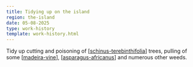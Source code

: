 ```yaml
---
title: Tidying up on the island
region: the-island
date: 05-08-2025
type: work-history
template: work-history.html
---
```


Tidy up cutting and poisoning of [[schinus-terebinthifolia]] trees, pulling of some [[madeira-vine]], [[asparagus-africanus]] and numerous other weeds.



[//begin]: # "Autogenerated link references for markdown compatibility"
[schinus-terebinthifolia]: ../../plants/schinus-terebinthifolia "Schinus Terebinthifolia (Brazilian pepper tree)"
[madeira-vine]: ../../plants/madeira-vine "Madeira vine (Anredera cordifolia)"
[asparagus-africanus]: ../../plants/asparagus-africanus "Asparagus africanus (Climbing asparagus fern)"
[//end]: # "Autogenerated link references"